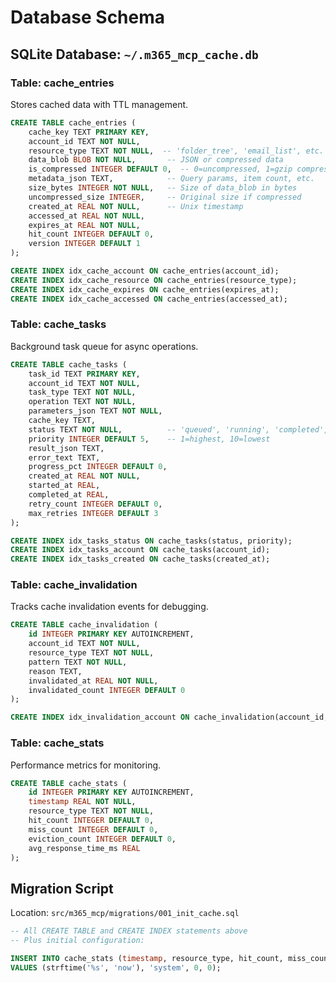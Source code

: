 # Database Schema

## SQLite Database: `~/.m365_mcp_cache.db`

### Table: cache_entries

Stores cached data with TTL management.

```sql
CREATE TABLE cache_entries (
    cache_key TEXT PRIMARY KEY,
    account_id TEXT NOT NULL,
    resource_type TEXT NOT NULL,  -- 'folder_tree', 'email_list', etc.
    data_blob BLOB NOT NULL,       -- JSON or compressed data
    is_compressed INTEGER DEFAULT 0,  -- 0=uncompressed, 1=gzip compressed
    metadata_json TEXT,            -- Query params, item count, etc.
    size_bytes INTEGER NOT NULL,   -- Size of data_blob in bytes
    uncompressed_size INTEGER,     -- Original size if compressed
    created_at REAL NOT NULL,      -- Unix timestamp
    accessed_at REAL NOT NULL,
    expires_at REAL NOT NULL,
    hit_count INTEGER DEFAULT 0,
    version INTEGER DEFAULT 1
);

CREATE INDEX idx_cache_account ON cache_entries(account_id);
CREATE INDEX idx_cache_resource ON cache_entries(resource_type);
CREATE INDEX idx_cache_expires ON cache_entries(expires_at);
CREATE INDEX idx_cache_accessed ON cache_entries(accessed_at);
```

### Table: cache_tasks

Background task queue for async operations.

```sql
CREATE TABLE cache_tasks (
    task_id TEXT PRIMARY KEY,
    account_id TEXT NOT NULL,
    task_type TEXT NOT NULL,
    operation TEXT NOT NULL,
    parameters_json TEXT NOT NULL,
    cache_key TEXT,
    status TEXT NOT NULL,          -- 'queued', 'running', 'completed', 'failed'
    priority INTEGER DEFAULT 5,    -- 1=highest, 10=lowest
    result_json TEXT,
    error_text TEXT,
    progress_pct INTEGER DEFAULT 0,
    created_at REAL NOT NULL,
    started_at REAL,
    completed_at REAL,
    retry_count INTEGER DEFAULT 0,
    max_retries INTEGER DEFAULT 3
);

CREATE INDEX idx_tasks_status ON cache_tasks(status, priority);
CREATE INDEX idx_tasks_account ON cache_tasks(account_id);
CREATE INDEX idx_tasks_created ON cache_tasks(created_at);
```

### Table: cache_invalidation

Tracks cache invalidation events for debugging.

```sql
CREATE TABLE cache_invalidation (
    id INTEGER PRIMARY KEY AUTOINCREMENT,
    account_id TEXT NOT NULL,
    resource_type TEXT NOT NULL,
    pattern TEXT NOT NULL,
    reason TEXT,
    invalidated_at REAL NOT NULL,
    invalidated_count INTEGER DEFAULT 0
);

CREATE INDEX idx_invalidation_account ON cache_invalidation(account_id, resource_type);
```

### Table: cache_stats

Performance metrics for monitoring.

```sql
CREATE TABLE cache_stats (
    id INTEGER PRIMARY KEY AUTOINCREMENT,
    timestamp REAL NOT NULL,
    resource_type TEXT NOT NULL,
    hit_count INTEGER DEFAULT 0,
    miss_count INTEGER DEFAULT 0,
    eviction_count INTEGER DEFAULT 0,
    avg_response_time_ms REAL
);
```

## Migration Script

Location: `src/m365_mcp/migrations/001_init_cache.sql`

```sql
-- All CREATE TABLE and CREATE INDEX statements above
-- Plus initial configuration:

INSERT INTO cache_stats (timestamp, resource_type, hit_count, miss_count)
VALUES (strftime('%s', 'now'), 'system', 0, 0);
```
